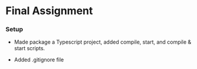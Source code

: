 # Final Assignment

### Setup

- Made package a Typescript project, added compile, start, and compile & start scripts.

- Added .gitignore file